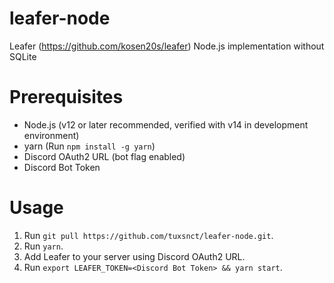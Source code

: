 # leafer-node
Leafer (https://github.com/kosen20s/leafer) Node.js implementation without SQLite

# Prerequisites
- Node.js (v12 or later recommended, verified with v14 in development environment)
- yarn (Run `npm install -g yarn`)
- Discord OAuth2 URL (bot flag enabled)
- Discord Bot Token

# Usage
1. Run `git pull https://github.com/tuxsnct/leafer-node.git`.
2. Run `yarn`.
3. Add Leafer to your server using Discord OAuth2 URL.
4. Run `export LEAFER_TOKEN=<Discord Bot Token> && yarn start`.
